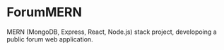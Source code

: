 # ForumMERN
MERN (MongoDB, Express, React, Node.js) stack project, developoing a public forum web application.
